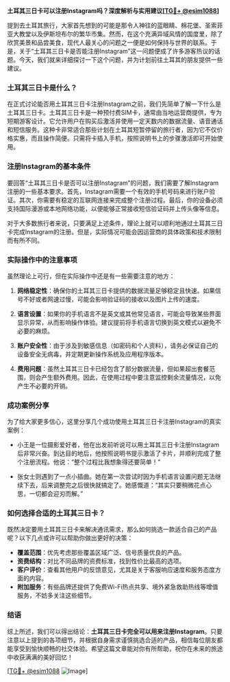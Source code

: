 **土耳其三日卡可以注册Instagram吗？深度解析与实用建议[[TG💪+ @esim1088](https://t.me/s/esim1088)]**

提到去土耳其旅行，大家首先想到的可能是那令人神往的蓝眼睛、棉花堡、圣索菲亚大教堂以及伊斯坦布尔的繁华市集。然而，在这个充满异域风情的国度里，除了欣赏美景和品尝美食，现代人最关心的问题之一便是如何保持与世界的联系。于是，关于“土耳其三日卡是否能注册Instagram”这一问题便成了许多游客热议的话题。今天，我们就来详细探讨一下这个问题，并为计划前往土耳其的朋友提供一些建议。

### 土耳其三日卡是什么？

在正式讨论能否用土耳其三日卡注册Instagram之前，我们先简单了解一下什么是土耳其三日卡。土耳其三日卡是一种预付费SIM卡，通常由当地运营商提供，专为短期游客设计。它允许用户在购买后激活并使用一定天数内的数据流量、语音通话和短信服务。这种卡非常适合那些计划在土耳其短暂停留的旅行者，因为它不仅价格实惠，而且操作简便。只需将卡插入手机，按照说明书上的步骤激活即可开始使用。

### 注册Instagram的基本条件

要回答“土耳其三日卡是否可以注册Instagram”的问题，我们需要了解Instagram注册的一些基本要求。首先，Instagram需要一个有效的手机号码来进行账户验证。其次，你需要有稳定的互联网连接来完成整个注册过程。最后，你的设备必须支持国际漫游或本地网络功能，以便能够正常接收短信验证码并上传头像等信息。

对于大多数旅行者来说，只要满足上述条件，理论上就可以顺利地通过土耳其三日卡完成Instagram的注册。但是，实际情况可能会因运营商的具体政策和技术限制而有所不同。

### 实际操作中的注意事项

虽然理论上可行，但在实际操作中还是有一些需要注意的地方：

1. **网络稳定性**：确保你的土耳其三日卡提供的数据流量足够稳定且快速。如果信号不好或者网速过慢，可能会影响验证码的接收以及图片上传的速度。
   
2. **语言设置**：如果你的手机语言不是英文或其他常见语言，可能会导致某些界面显示异常，从而影响操作体验。建议提前将手机语言切换到英文模式以避免不必要的麻烦。

3. **账户安全性**：由于涉及到敏感信息（如密码和个人资料），请务必保证自己的设备安全无病毒，并定期更新操作系统及应用程序版本。

4. **费用问题**：虽然土耳其三日卡已经包含了部分数据流量，但如果超出套餐范围，则会产生额外费用。因此，在使用过程中要注意监控剩余流量情况，以免产生不必要的开销。

### 成功案例分享

为了给大家更多信心，这里分享几个成功使用土耳其三日卡注册Instagram的真实案例：

- 小王是一位摄影爱好者，他在出发前听说可以用土耳其三日卡注册Instagram后非常兴奋。到达目的地后，他按照说明书提示激活了卡片，并顺利完成了整个注册流程。他说：“整个过程比我想象得还要简单！”

- 张女士则遇到了一点小插曲。她在第一次尝试时因为手机语言设置问题无法继续下去，后来调整完之后很快就搞定了。她感慨道：“其实只要稍微花点心思，一切都会迎刃而解。”

### 如何选择合适的土耳其三日卡？

既然决定要用土耳其三日卡来解决通讯需求，那么如何挑选一款适合自己的产品呢？以下几点或许可以帮助你做出更好的决策：

- **覆盖范围**：优先考虑那些覆盖区域广泛、信号质量优良的产品。
- **资费结构**：对比不同品牌的资费标准，找到性价比最高的选项。
- **客户评价**：查看其他用户的反馈意见，尤其是关于客服响应速度和服务态度方面的内容。
- **附加服务**：有些品牌还提供了免费Wi-Fi热点共享、境外紧急救助热线等增值服务，不妨多关注这些细节。

### 结语

综上所述，我们可以得出结论：**土耳其三日卡完全可以用来注册Instagram**。只要注意以上提到的各项细节，并根据自身需求谨慎挑选合适的产品，相信每位朋友都能享受到愉快顺畅的社交体验。希望这篇文章能对你有所帮助，祝你在未来的旅途中收获满满的美好回忆！

[[TG💪+ @esim1088](https://t.me/s/esim1088) ![Image](https://i.postimg.cc/4NQfJmqS/Snipaste-2025-05-13-00-14-12.png)]